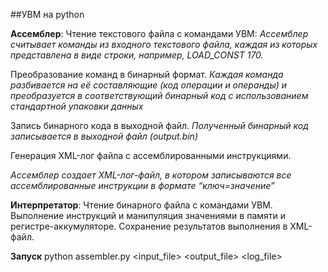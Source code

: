 ##УВМ на python

**Ассемблер**:
Чтение текстового файла с командами УВМ:
*Ассемблер считывает команды из входного текстового файла, каждая из которых представлена 
в виде строки, например, LOAD_CONST 170.*

Преобразование команд в бинарный формат.
*Каждая команда разбивается на её составляющие (код операции и операнды) и преобразуется 
в соответствующий бинарный код с использованием стандартной упаковки данных*

Запись бинарного кода в выходной файл.
*Полученный бинарный код записывается в выходной файл (output.bin)*

Генерация XML-лог файла с ассемблированными инструкциями.

*Ассемблер создает XML-лог-файл, в котором записываются
все ассемблированные инструкции в формате “ключ=значение”*

**Интерпретатор**:
Чтение бинарного файла с командами УВМ.
Выполнение инструкций и манипуляция значениями в памяти и регистре-аккумуляторе.
Сохранение результатов выполнения в XML-файл.

**Запуск**
python assembler.py <input_file> <output_file> <log_file>


